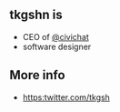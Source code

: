 ## tkgshn is
- CEO of [@civichat](https://github.com/Civichat)
- software designer

## More info
- [https:twitter.com/tkgsh](https:twitter.com/tkgsh)
